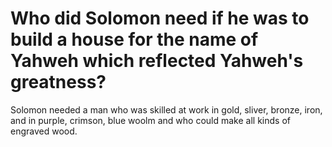 # Who did Solomon need if he was to build a house for the name of Yahweh which reflected Yahweh's greatness?

Solomon needed a man who was skilled at work in gold, sliver, bronze, iron, and in purple, crimson, blue woolm and who could make all kinds of engraved wood. 